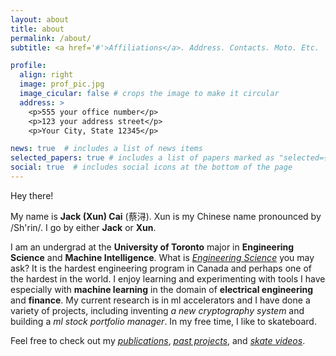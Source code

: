 ```yaml
---
layout: about
title: about
permalink: /about/
subtitle: <a href='#'>Affiliations</a>. Address. Contacts. Moto. Etc.

profile:
  align: right
  image: prof_pic.jpg
  image_cicular: false # crops the image to make it circular
  address: >
    <p>555 your office number</p>
    <p>123 your address street</p>
    <p>Your City, State 12345</p>

news: true  # includes a list of news items
selected_papers: true # includes a list of papers marked as "selected={true}"
social: true  # includes social icons at the bottom of the page
---
```


Hey there!

My name is **Jack (Xun) Cai** (蔡浔). Xun is my Chinese name pronounced by /Sh'rin/. I go by either **Jack** or **Xun**.

I am an undergrad at the **University of Toronto** major in **Engineering Science** and **Machine Intelligence**. What is *[Engineering Science][1]* you may ask? It is the hardest engineering program in Canada and perhaps one of the hardest in the world. I enjoy learning and experimenting with tools I have especially with **machine learning** in the domain of **electrical engineering** and **finance**. My current research is in ml accelerators and I have done a variety of projects, including inventing *a new cryptography system* and building a *ml stock portfolio manager*. In my free time, I like to skateboard. 

Feel free to check out my [*publications*][2], [*past projects*][3], and [*skate videos*][4].

[1]: https://engsci.utoronto.ca/program/what-is-engsci/
[2]: /publications/
[3]: /projects/
[4]: /skatehof/